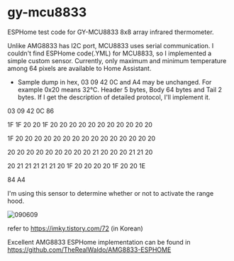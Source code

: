 # gy-mcu8833

ESPHome test code for GY-MCU8833 8x8 array infrared thermometer. 

Unlike AMG8833 has I2C port, MCU8833 uses serial communication. I couldn't find ESPHome code(.YML) for MCU8833, so I implemented a simple custom sensor. Currently, only maximum and minimum temperature among 64 pixels are available to Home Assistant.   

* Sample dump in hex, 03 09 42 0C and A4 may be unchanged. For example 0x20 means 32℃. Header 5 bytes, Body 64 bytes and Tail 2 bytes. If I get the description of detailed protocol, I'll implement it. 
  
03 09 42 0C 86 

1F 1F 20 20 1F 20 20 20 20 20 20 20 20 20 20 20 

1F 20 20 20 20 20 20 20 20 20 20 20 20 20 20 20 

20 20 20 20 20 20 20 20 20 21 20 20 20 21 21 20 

20 21 21 21 21 21 20 1F 20 20 20 20 1F 20 20 1E 

84 A4


I'm using this sensor to determine whether or not to activate the range hood.

![090609](https://github.com/sevengivings/gy-mcu8833/assets/2328500/ddd8145e-e9c4-475b-96eb-28d8879a7878)

refer to https://imky.tistory.com/72 (in Korean)

Excellent AMG8833 ESPHome implementation can be found in https://github.com/TheRealWaldo/AMG8833-ESPHOME 
